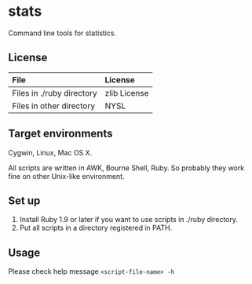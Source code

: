 stats
=====

Command line tools for statistics.

License
-------

| File                      | License      |
|:--------------------------|:-------------|
| Files in ./ruby directory | zlib License |
| Files in other directory  | NYSL         |

Target environments
-------------------

Cygwin, Linux, Mac OS X.

All scripts are written in AWK, Bourne Shell, Ruby.
So probably they work fine on other Unix-like environment.

Set up
------

1. Install Ruby 1.9 or later if you want to use scripts in ./ruby directory.
2. Put all scripts in a directory registered in PATH.

Usage
-----

Please check help message `<script-file-name> -h`
